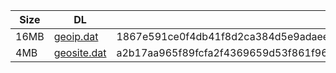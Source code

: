 |    Size   |     DL  | sha512sum |
|  ---  |  ---  |  ---  |
| 16MB | [geoip.dat](https://cdn.jsdelivr.net/gh/googleians/Rules@main/geoip.dat) | 1867e591ce0f4db41f8d2ca384d5e9adaee4fbebb5f0d0aa88c972717d490622d46748cdfaa689c9e4f1e316efe89ba0b3d184f71f7fa322d447777cff6dfac8 |
| 4MB | [geosite.dat](https://cdn.jsdelivr.net/gh/googleians/Rules@main/geosite.dat) | a2b17aa965f89fcfa2f4369659d53f861f9665987515b27b22648821d84529f92f8cba8cfb311f7fad5a769750b8895fe43489e8740ef684f7113b089fa302e2 |
